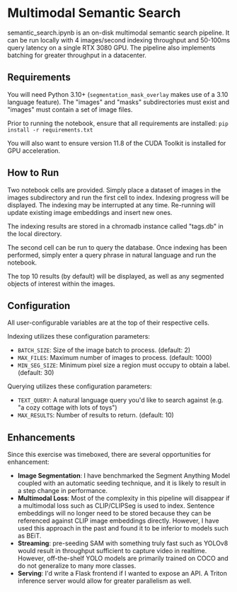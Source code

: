 # Multimodal Semantic Search

semantic_search.ipynb is an on-disk multimodal semantic search pipeline.
It can be run locally with 4 images/second indexing throughput and 50-100ms query latency on a single RTX 3080 GPU. The pipeline also implements batching for greater throughput in a datacenter.

## Requirements
You will need Python 3.10+ (`segmentation_mask_overlay` makes use of a 3.10 language feature).
The "images" and "masks" subdirectories must exist and "images" must contain a set of image files.

Prior to running the notebook, ensure that all requirements are installed:
```pip install -r requirements.txt```

You will also want to ensure version 11.8 of the CUDA Toolkit is installed for GPU acceleration.

## How to Run

Two notebook cells are provided. Simply place a dataset of images in the images subdirectory and run the first cell to index.
Indexing progress will be displayed. The indexing may be interrupted at any time. Re-running will update existing image embeddings and insert new ones.

The indexing results are stored in a chromadb instance called "tags.db" in the local directory.

The second cell can be run to query the database. Once indexing has been performed,
simply enter a query phrase in natural language and run the notebook.

The top 10 results (by default) will be displayed, as well as any segmented objects of interest within the images.

## Configuration

All user-configurable variables are at the top of their respective cells.

Indexing utilizes these configuration parameters:
- `BATCH_SIZE`: Size of the image batch to process. (default: 2)
- `MAX_FILES`: Maximum number of images to process. (default: 1000)
- `MIN_SEG_SIZE`: Minimum pixel size a region must occupy to obtain a label. (default: 30)

Querying utilizes these configuration parameters:
- `TEXT_QUERY`: A natural language query you'd like to search against (e.g. "a cozy cottage with lots of toys")
- `MAX_RESULTS`: Number of results to return. (default: 10)

## Enhancements

Since this exercise was timeboxed, there are several opportunities for enhancement:

- **Image Segmentation**: I have benchmarked the Segment Anything Model coupled with an automatic seeding technique, and it is likely to result in a step change in performance.
- **Multimodal Loss**: Most of the complexity in this pipeline will disappear if a multimodal loss such as CLIP/CLIPSeg is used to index. Sentence embeddings will no longer need to be stored because they can be referenced against CLIP image embeddings directly. However, I have used this approach in the past and found it to be inferior to models such as BEiT.
- **Streaming**: pre-seeding SAM with something truly fast such as YOLOv8 would result in throughput sufficient to capture video in realtime. However, off-the-shelf YOLO models are primarily trained on COCO and do not generalize to many more classes.
- **Serving**: I'd write a Flask frontend if I wanted to expose an API. A Triton inference server would allow for greater parallelism as well.
